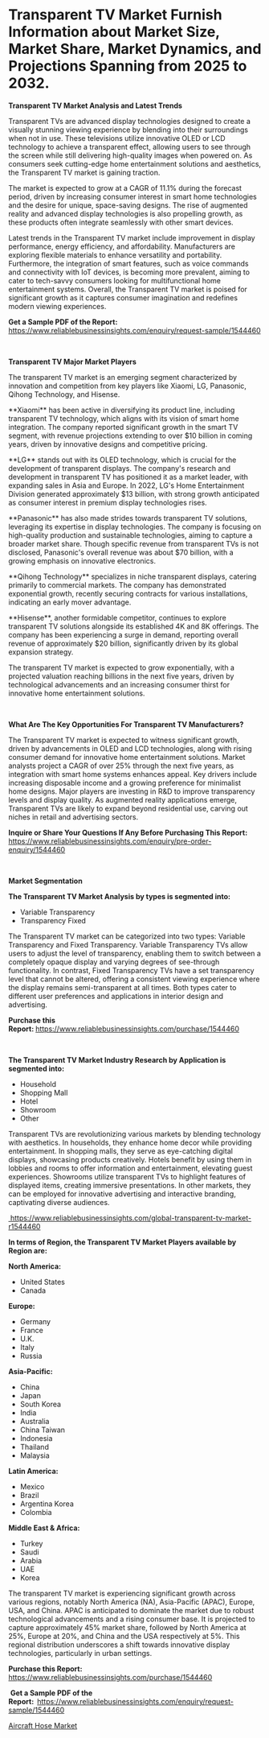<p><h1>Transparent TV Market Furnish Information about Market Size, Market Share, Market Dynamics, and Projections Spanning from 2025 to 2032.</h1></p><p><strong>Transparent TV Market Analysis and Latest Trends</strong></p>
<p><p>Transparent TVs are advanced display technologies designed to create a visually stunning viewing experience by blending into their surroundings when not in use. These televisions utilize innovative OLED or LCD technology to achieve a transparent effect, allowing users to see through the screen while still delivering high-quality images when powered on. As consumers seek cutting-edge home entertainment solutions and aesthetics, the Transparent TV market is gaining traction.</p><p>The market is expected to grow at a CAGR of 11.1% during the forecast period, driven by increasing consumer interest in smart home technologies and the desire for unique, space-saving designs. The rise of augmented reality and advanced display technologies is also propelling growth, as these products often integrate seamlessly with other smart devices. </p><p>Latest trends in the Transparent TV market include improvement in display performance, energy efficiency, and affordability. Manufacturers are exploring flexible materials to enhance versatility and portability. Furthermore, the integration of smart features, such as voice commands and connectivity with IoT devices, is becoming more prevalent, aiming to cater to tech-savvy consumers looking for multifunctional home entertainment systems. Overall, the Transparent TV market is poised for significant growth as it captures consumer imagination and redefines modern viewing experiences.</p></p>
<p><strong>Get a Sample PDF of the Report:&nbsp;</strong> <a href="https://www.reliablebusinessinsights.com/enquiry/request-sample/1544460?utm_campaign=2238&utm_medium=2&utm_source=Github&utm_content=ia&utm_term=04042025&utm_id=transparent-tv">https://www.reliablebusinessinsights.com/enquiry/request-sample/1544460</a></p>
<p>&nbsp;</p>
<p><strong>Transparent TV Major Market Players</strong></p>
<p><p>The transparent TV market is an emerging segment characterized by innovation and competition from key players like Xiaomi, LG, Panasonic, Qihong Technology, and Hisense. </p><p>**Xiaomi** has been active in diversifying its product line, including transparent TV technology, which aligns with its vision of smart home integration. The company reported significant growth in the smart TV segment, with revenue projections extending to over $10 billion in coming years, driven by innovative designs and competitive pricing.</p><p>**LG** stands out with its OLED technology, which is crucial for the development of transparent displays. The company's research and development in transparent TV has positioned it as a market leader, with expanding sales in Asia and Europe. In 2022, LG's Home Entertainment Division generated approximately $13 billion, with strong growth anticipated as consumer interest in premium display technologies rises.</p><p>**Panasonic** has also made strides towards transparent TV solutions, leveraging its expertise in display technologies. The company is focusing on high-quality production and sustainable technologies, aiming to capture a broader market share. Though specific revenue from transparent TVs is not disclosed, Panasonic's overall revenue was about $70 billion, with a growing emphasis on innovative electronics.</p><p>**Qihong Technology** specializes in niche transparent displays, catering primarily to commercial markets. The company has demonstrated exponential growth, recently securing contracts for various installations, indicating an early mover advantage. </p><p>**Hisense**, another formidable competitor, continues to explore transparent TV solutions alongside its established 4K and 8K offerings. The company has been experiencing a surge in demand, reporting overall revenue of approximately $20 billion, significantly driven by its global expansion strategy.</p><p>The transparent TV market is expected to grow exponentially, with a projected valuation reaching billions in the next five years, driven by technological advancements and an increasing consumer thirst for innovative home entertainment solutions.</p></p>
<p>&nbsp;</p>
<p><strong>What Are The Key Opportunities For Transparent TV Manufacturers?</strong></p>
<p><p>The Transparent TV market is expected to witness significant growth, driven by advancements in OLED and LCD technologies, along with rising consumer demand for innovative home entertainment solutions. Market analysts project a CAGR of over 25% through the next five years, as integration with smart home systems enhances appeal. Key drivers include increasing disposable income and a growing preference for minimalist home designs. Major players are investing in R&D to improve transparency levels and display quality. As augmented reality applications emerge, Transparent TVs are likely to expand beyond residential use, carving out niches in retail and advertising sectors.</p></p>
<p><strong>Inquire or Share Your Questions If Any Before Purchasing This Report:</strong> <a href="https://www.reliablebusinessinsights.com/enquiry/pre-order-enquiry/1544460?utm_campaign=2238&utm_medium=2&utm_source=Github&utm_content=ia&utm_term=04042025&utm_id=transparent-tv">https://www.reliablebusinessinsights.com/enquiry/pre-order-enquiry/1544460</a></p>
<p>&nbsp;</p>
<p><strong>Market Segmentation</strong></p>
<p><strong>The Transparent TV Market Analysis by types is segmented into:</strong></p>
<p><ul><li>Variable Transparency</li><li>Transparency Fixed</li></ul></p>
<p><p>The Transparent TV market can be categorized into two types: Variable Transparency and Fixed Transparency. Variable Transparency TVs allow users to adjust the level of transparency, enabling them to switch between a completely opaque display and varying degrees of see-through functionality. In contrast, Fixed Transparency TVs have a set transparency level that cannot be altered, offering a consistent viewing experience where the display remains semi-transparent at all times. Both types cater to different user preferences and applications in interior design and advertising.</p></p>
<p><strong>Purchase this Report:&nbsp;</strong><a href="https://www.reliablebusinessinsights.com/purchase/1544460?utm_campaign=2238&utm_medium=2&utm_source=Github&utm_content=ia&utm_term=04042025&utm_id=transparent-tv">https://www.reliablebusinessinsights.com/purchase/1544460</a></p>
<p>&nbsp;</p>
<p><strong>The Transparent TV Market Industry Research by Application is segmented into:</strong></p>
<p><ul><li>Household</li><li>Shopping Mall</li><li>Hotel</li><li>Showroom</li><li>Other</li></ul></p>
<p><p>Transparent TVs are revolutionizing various markets by blending technology with aesthetics. In households, they enhance home decor while providing entertainment. In shopping malls, they serve as eye-catching digital displays, showcasing products creatively. Hotels benefit by using them in lobbies and rooms to offer information and entertainment, elevating guest experiences. Showrooms utilize transparent TVs to highlight features of displayed items, creating immersive presentations. In other markets, they can be employed for innovative advertising and interactive branding, captivating diverse audiences.</p></p>
<p><a href="https://www.reliablebusinessinsights.com/global-transparent-tv-market-r1544460?utm_campaign=2238&utm_medium=2&utm_source=Github&utm_content=ia&utm_term=04042025&utm_id=transparent-tv">&nbsp;https://www.reliablebusinessinsights.com/global-transparent-tv-market-r1544460</a></p>
<p><strong>In terms of Region, the Transparent TV Market Players available by Region are:</strong></p>
<p>
    <p> <strong> North America: </strong>
        <ul>
            <li>United States</li>
            <li>Canada</li>
        </ul>
        </p> 
    <p> <strong> Europe: </strong>
        <ul>
            <li>Germany</li>
            <li>France</li>
            <li>U.K.</li>
            <li>Italy</li>
            <li>Russia</li>
        </ul>
        </p> 
    <p> <strong> Asia-Pacific: </strong>
        <ul>
            <li>China</li>
            <li>Japan</li>
            <li>South Korea</li>
            <li>India</li>
            <li>Australia</li>
            <li>China Taiwan</li>
            <li>Indonesia</li>
            <li>Thailand</li>
            <li>Malaysia</li>
        </ul>
        </p> 
    <p> <strong> Latin America: </strong>
        <ul>
            <li>Mexico</li>
            <li>Brazil</li>
            <li>Argentina Korea</li>
            <li>Colombia</li>
        </ul>
        </p> 
    <p> <strong> Middle East & Africa: </strong>
        <ul>
            <li>Turkey</li>
            <li>Saudi</li>
            <li>Arabia</li>
            <li>UAE</li>
            <li>Korea</li>
        </ul>
    </p>
    </p>
<p><p>The transparent TV market is experiencing significant growth across various regions, notably North America (NA), Asia-Pacific (APAC), Europe, USA, and China. APAC is anticipated to dominate the market due to robust technological advancements and a rising consumer base. It is projected to capture approximately 45% market share, followed by North America at 25%, Europe at 20%, and China and the USA respectively at 5%. This regional distribution underscores a shift towards innovative display technologies, particularly in urban settings.</p></p>
<p><strong>Purchase this Report: </strong><a href="https://www.reliablebusinessinsights.com/purchase/1544460?utm_campaign=2238&utm_medium=2&utm_source=Github&utm_content=ia&utm_term=04042025&utm_id=transparent-tv">https://www.reliablebusinessinsights.com/purchase/1544460</a></p>
<p>&nbsp;<strong>Get a Sample PDF of the Report:&nbsp;&nbsp;</strong><a href="https://www.reliablebusinessinsights.com/enquiry/request-sample/1544460?utm_campaign=2238&utm_medium=2&utm_source=Github&utm_content=ia&utm_term=04042025&utm_id=transparent-tv">https://www.reliablebusinessinsights.com/enquiry/request-sample/1544460</a></p>
<p><strong></strong></p>
<p><p><a href="https://github.com/SanjidaMahmud54/Market-Research-Report-List-2/blob/main/aircraft-hose-market.md?utm_campaign=2238&utm_medium=2&utm_source=Github&utm_content=ia&utm_term=04042025&utm_id=transparent-tv">Aircraft Hose Market</a></p></p>